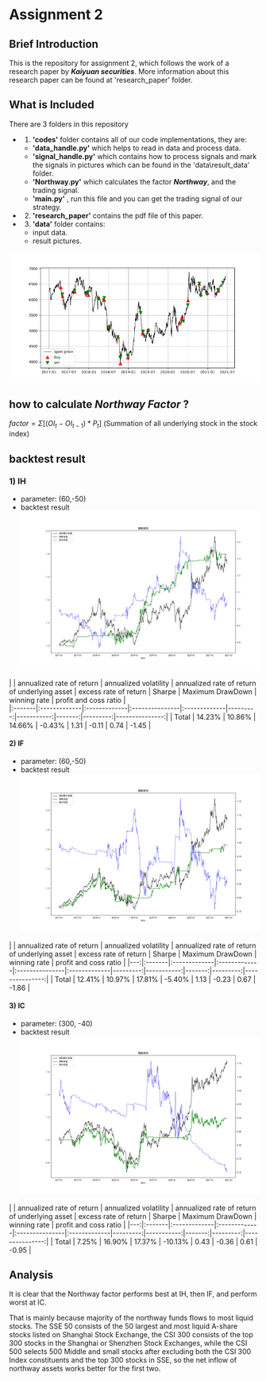 # Assignment 2
## Brief Introduction
This is the repository for assignment 2, which follows the work of a research paper by ***Kaiyuan securities***. More information about this research paper can be found at 'research_paper' folder.

## What is Included
There are 3 folders in this repository
- 1. **'codes'** folder contains all of our code implementations, they are:
  - **'data_handle.py'** which helps to read in data and process data.
  - **'signal_handle.py'** which contains how to process signals and mark the signals in pictures which can be found in the 'data\result_data' folder.
  - **'Northway.py'** which calculates the factor ***Northway***, and the trading signal. 
  - **'main.py'** , run this file and you can get the trading signal of our strategy.
- 2. **'research_paper'** contains the pdf file of this paper.
- 3. **'data'** folder contains:
  - input data.
  - result pictures.
  
![trading signal](data\trading_signal.png)

## how to calculate *Northway Factor* ?
 $factor = Σ[( OI_t - OI_{t-1} ) *P_t]$ 
 (Summation of all underlying stock in the stock index)

## backtest result
### 1) IH
- parameter: (60,-50)
- backtest result
![net value of strategy](data\Northway-Ver2(60,-50)_IH_all_strategy_netValue.png)

|      | annualized rate of return   | annualized volatility   | annualized rate of return of underlying asset   | excess rate of return  |   Sharpe |   Maximum DrawDown |   winning rate |   profit and coss ratio |   
|:-------|:-------------|:-------------|:---------------|:-------------|---------:|-----------:|-------:|---------:|---------------:|
| Total     | 14.23%       | 10.86%       | 14.66%         | -0.43%       |     1.31 |      -0.11 |   0.74 |    -1.45 |  

#### 2) IF
- parameter: (60,-50)
- backtest result
![net value of strategy](data\Northway-Ver2(60,-50)_IF_all_strategy_netValue.png)

|      | annualized rate of return   | annualized volatility   | annualized rate of return of underlying asset   | excess rate of return  |   Sharpe |   Maximum DrawDown |   winning rate |   profit and coss ratio | 
|---:|:-------|:-------------|:-------------|:---------------|:-------------|---------:|-----------:|-------:|---------:|---------------:|
|  Total     | 12.41%       | 10.97%       | 17.81%         | -5.40%       |     1.13 |      -0.23 |   0.67 |    -1.86 |       

#### 3) IC
- parameter: (300, -40)
- backtest result
![net value of strategy](data\Northway-Ver2(300,-40)_IC_all_strategy_netValue.png)

|      | annualized rate of return   | annualized volatility   | annualized rate of return of underlying asset   | excess rate of return  |   Sharpe |   Maximum DrawDown |   winning rate |   profit and coss ratio | 
|---:|:-------|:-------------|:-------------|:---------------|:-------------|---------:|-----------:|-------:|---------:|---------------:|
| Total     | 7.25%        | 16.90%       | 17.37%         | -10.13%      |     0.43 |      -0.36 |   0.61 |    -0.95 |       


## Analysis
It is clear that the Northway factor performs best at IH, then IF, and perform worst at IC.

That is mainly because majority of the northway funds flows to most liquid stocks. The SSE 50  consists of the 50 largest and most liquid A-share stocks listed on Shanghai Stock Exchange, the CSI 300 consists of the top 300 stocks in the Shanghai or Shenzhen Stock Exchanges, while the CSI 500 selects 500 Middle and small stocks after excluding both the CSI 300 Index constituents and the top 300 stocks in SSE, so the net inflow of northway assets works better for the first two.
